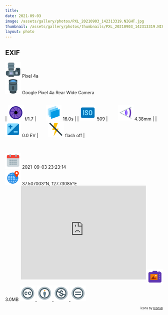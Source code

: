 ```yaml
---
title: ‎
date: 2021-09-03
image: /assets/gallery/photos/PXL_20210903_142313319.NIGHT.jpg
thumbnail: /assets/gallery/photos/thumbnails/PXL_20210903_142313319.NIGHT_thumbnail.jpg
layout: photo
---
```

<style>
  div.container {
    width: 100% !important;
    max-width: none !important;
  }
  img.main-img {
    height: auto !important;
    max-width: 100% !important;
    max-height: 100vh !important;
  }
  img.exif {
    width: 50px;
    height: 50px;
  }
</style>

## EXIF
<img src='/assets/images/icons/camera.png' class='exif'> Pixel 4a  
<img src='/assets/images/icons/lens.png' class='exif'> Google Pixel 4a Rear Wide Camera
<br><br>

| <img src='/assets/images/icons/aperture.png' class='exif'> f/1.7 | &emsp;&emsp;<img src='/assets/images/icons/shutter-speed.png' class='exif'> 16.0s |
| <img src='/assets/images/icons/iso.png' class='exif'> 509 | &emsp;&emsp;<img src='/assets/images/icons/focal-length.png' class='exif'> 4.38mm |
| <img src='/assets/images/icons/exposure.png' class='exif'> 0.0 EV | &emsp;&emsp;<img src='/assets/images/icons/flash-off.png' class='exif'> flash off |

<br><br>
<img src='/assets/images/icons/calendar.png' class='exif'> 2021-09-03 23:23:14  
<img src='/assets/images/icons/location.png' class='exif'> 37.507003°N, 127.73085°E 
<iframe src="https://www.google.com/maps/embed/v1/place?key=AIzaSyCya2DWkf5zX4lbp4EoHf49Rb6moUk8wIs&zoom=17&q=37.50700333333333,127.73085&center=37.50700333333333,127.73085" frameborder="0" style="width: 80%; max-width:400px; height: 300px; margin: -1rem 0 1rem 50px; border: 0;"></iframe>  
<img src='/assets/images/icons/image.png' class='exif'> 3.0MB

<a href='https://creativecommons.org/licenses/by-nc-nd/2.0/' class='no-underline'>
  <img src='/assets/images/icons/ccl/cc.png' class='exif'>
  <img src='/assets/images/icons/ccl/by.png' class='exif'>
  <img src='/assets/images/icons/ccl/nc.png' class='exif'>
  <img src='/assets/images/icons/ccl/nd.png' class='exif'>
</a>

<span style='float: right; font-size: 0.6rem'>icons by <a target="_blank" href="https://icons8.com">Icons8</a></span>
<br>